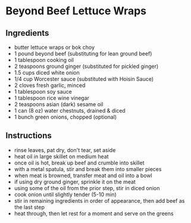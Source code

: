 
# Beyond Beef Lettuce Wraps

## Ingredients

- butter lettuce wraps or bok choy
- 1 pound beyond beef (substituting for lean ground beef)
- 1 tablespoon cooking oil
- 2 teaspoons ground ginger (substituted for pickled ginger)
- 1.5 cups diced white onion
- 1/4 cup Worcester sauce (substituted with Hoisin Sauce)
- 2 cloves fresh garlic, minced
- 1 tablespoon soy sauce
- 1 tablespoon rice wine vinegar
- 2 teaspoons asian (dark) sesame oil
- 1 can (8 oz) water chestnuts, drained & diced
- 1 bunch green onions, chopped (optional)

## Instructions

- rinse leaves, pat dry, don't tear, set aside
- heat oil in large skillet on medium heat
- once oil is hot, break up beef and crumble into skillet
- with a metal spatula, stir and break them into smaller pieces
- when meat is browned, transfer meat and oil into a bowl
- if using dry ground ginger, sprinkle it on the meat
- using some of the oil from the prior step, stir in diced onion
- cook onion until slightly tender (5-10 min)
- stir in remaining ingredients in order of appearance, then add beef as the last step
- heat through, then let rest for a moment and serve on the greens
